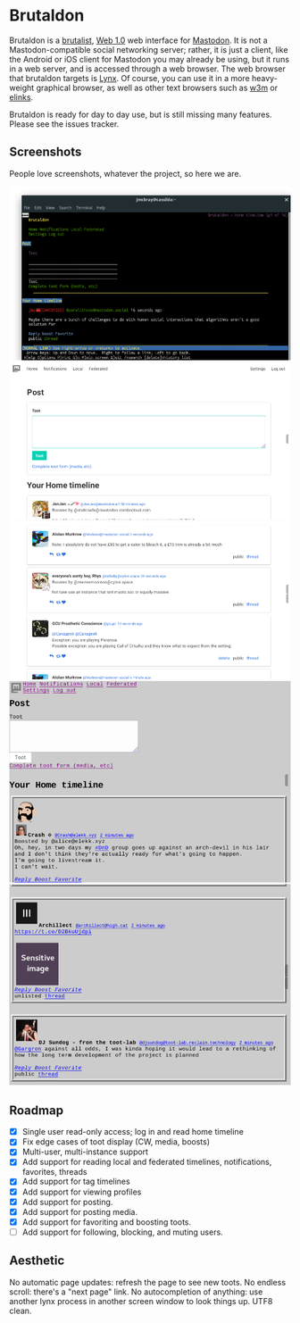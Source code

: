 # Brutaldon

Brutaldon is a [brutalist][0], [Web 1.0][0.5] web interface for [Mastodon][1]. It is not a Mastodon-compatible social networking server; rather, it is just a client, like the Android or iOS client for Mastodon you may already be using, but it runs in a web server, and is accessed through a web browser. The web browser that brutaldon targets is [Lynx][2]. Of course, you can use it in a more heavy-weight graphical browser, as well as other text browsers such as [w3m][3] or [elinks][4].

[0]:http://brutalistwebsites.com/
[0.5]: https://en.wikipedia.org/wiki/Web_2.0#%22Web_1.0%22
[1]: https://joinmastodon.org/
[2]: https://lynx.browser.org/
[3]: https://w3m.sourceforge.net/
[4]: http://elinks.or.cz/

Brutaldon is ready for day to day use, but is still missing many features.
Please see the issues tracker.

## Screenshots

People love screenshots, whatever the project, so here we are.

![Brutaldon in Lynx](/docs/screenshots/screenshot-lynx.png?raw=true "Brutaldon in Lynx")
![Brutaldon in Firefox](/docs/screenshots/screenshot-firefox.png?raw=true "Brutaldon in Firefox")
![Brutaldon in Firefox (2)](/docs/screenshots/screenshot-firefox-2.png?raw=true "Brutaldon in Firefox (2)")
![Brutaldon in Firefox - Full Brutalism](/docs/screenshots/screenshot-firefox-brutalist.png?raw=true "Brutaldon in Firefox - Full Brutalism")
![Brutaldon in Firefox - Full Brutalism (2)](/docs/screenshots/screenshot-firefox-brutalist-2.png?raw=true "Brutaldon in Firefox - Full Brutalism (2)")





## Roadmap

* [X] Single user read-only access; log in and read home timeline
* [X] Fix edge cases of toot display (CW, media, boosts)
* [X] Multi-user, multi-instance support
* [X] Add support for reading local and federated timelines, notifications, favorites, threads
* [X] Add support for tag timelines
* [X] Add support for viewing profiles
* [X] Add support for posting.
* [X] Add support for posting media.
* [X] Add support for favoriting and boosting toots.
* [ ] Add support for following, blocking, and muting users.

## Aesthetic

No automatic page updates: refresh the page to see new toots. No endless scroll: there's a "next page" link. No autocompletion of anything: use another lynx process in another screen window to look things up. UTF8 clean.
